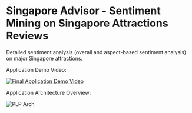 # Singapore Advisor - Sentiment Mining on Singapore Attractions Reviews
Detailed sentiment analysis (overall and aspect-based sentiment analysis) on major Singapore attractions. 

Application Demo Video:

[![Final Application Demo Video](https://img.youtube.com/vi/Ts2i9pjQF5Q/0.jpg)](https://youtu.be/Ts2i9pjQF5Q "Click to Play")

Application Architecture Overview:

![PLP Arch](https://github.com/NamrataThakur/Singapore-Advisor/assets/56768652/713d0f91-80d5-4c6b-9aae-0a75128fc454)

